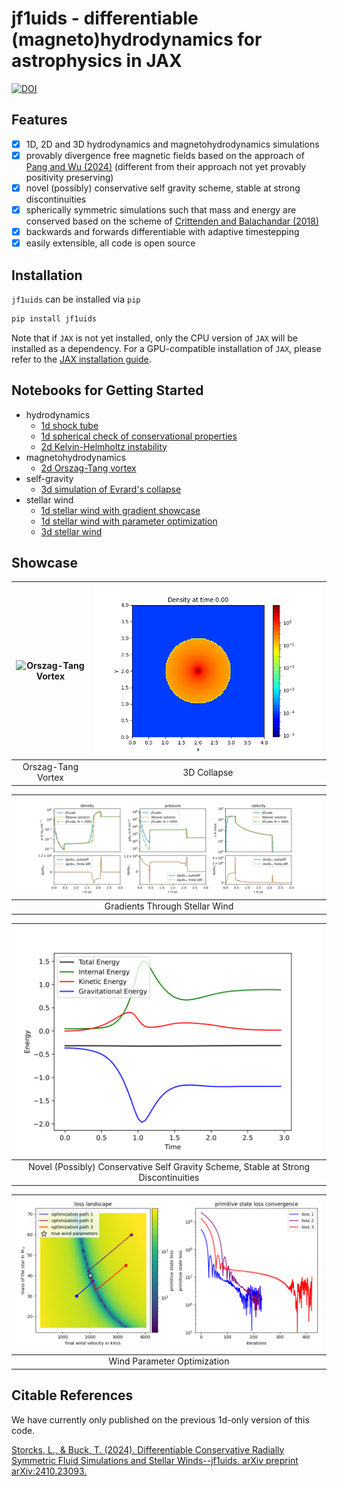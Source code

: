 # jf1uids - differentiable (magneto)hydrodynamics for astrophysics in JAX

[![DOI](https://zenodo.org/badge/848159116.svg)](https://doi.org/10.5281/zenodo.15052815)

## Features

- [x] 1D, 2D and 3D hydrodynamics and magnetohydrodynamics simulations
- [x] provably divergence free magnetic fields based on the approach of [Pang and Wu (2024)](https://arxiv.org/abs/2410.05173) (different from their approach not yet provably positivity preserving)
- [x] novel (possibly) conservative self gravity scheme, stable at strong discontinuities
- [x] spherically symmetric simulations such that mass and energy are conserved based on the scheme of [Crittenden and Balachandar (2018)](https://doi.org/10.1007/s00193-017-0784-y)
- [x] backwards and forwards differentiable with adaptive timestepping
- [x] easily extensible, all code is open source

## Installation

`jf1uids` can be installed via `pip`

```bash
pip install jf1uids
```

Note that if `JAX` is not yet installed, only the CPU version of `JAX` will be installed
as a dependency. For a GPU-compatible installation of `JAX`, please refer to the
[JAX installation guide](https://jax.readthedocs.io/en/latest/installation.html).

## Notebooks for Getting Started

- hydrodynamics
  - [1d shock tube](notebooks/hydrodynamics/simple_example.ipynb)
  - [1d spherical check of conservational properties](notebooks/hydrodynamics/conservational_properties.ipynb)
  - [2d Kelvin-Helmholtz instability](notebooks/hydrodynamics/kelvin_helmholtz.ipynb)
- magnetohydrodynamics
  - [2d Orszag-Tang vortex](notebooks/magnetohydrodynamics/orszag_tang_vortex.ipynb)
- self-gravity
  - [3d simulation of Evrard's collapse](notebooks/self_gravity/evrards_collapse.ipynb)
- stellar wind
  - [1d stellar wind with gradient showcase](notebooks/stellar_wind/gradients_through_stellar_wind.ipynb)
  - [1d stellar wind with parameter optimization](notebooks/stellar_wind/wind_parameter_optimization.ipynb)
  - [3d stellar wind](notebooks/stellar_wind/stellar_wind3D.ipynb)

## Showcase

| ![Orszag-Tang Vortex](notebooks/figures/orszag_tang_animation.gif) | ![3D Collapse](notebooks/figures/3d_collapse.gif) |
|:------------------------------------------------------------------:|:-------------------------------------------------:|
| Orszag-Tang Vortex                                                 | 3D Collapse                                       |

| ![Gradients Through Stellar Wind](notebooks/figures/gradients_through_stellar_wind.svg) |
|:---------------------------------------------------------------------------------------:|
| Gradients Through Stellar Wind                                                          |

| ![Novel (Possibly) Conservative Self Gravity Scheme, Stable at Strong Discontinuities](notebooks/figures/collapse_conservation.svg) |
|:-----------------------------------------------------------------------------------------------------------------------------------:|
| Novel (Possibly) Conservative Self Gravity Scheme, Stable at Strong Discontinuities                                                 |

| ![Wind Parameter Optimization](notebooks/figures/wind_parameter_optimization.png) |
|:---------------------------------------------------------------------------------:|
| Wind Parameter Optimization                                                       |


## Citable References

We have currently only published on the previous 1d-only version of this code.

[Storcks, L., & Buck, T. (2024). Differentiable Conservative Radially Symmetric Fluid Simulations and Stellar Winds--jf1uids. arXiv preprint arXiv:2410.23093.](https://arxiv.org/abs/2410.23093)